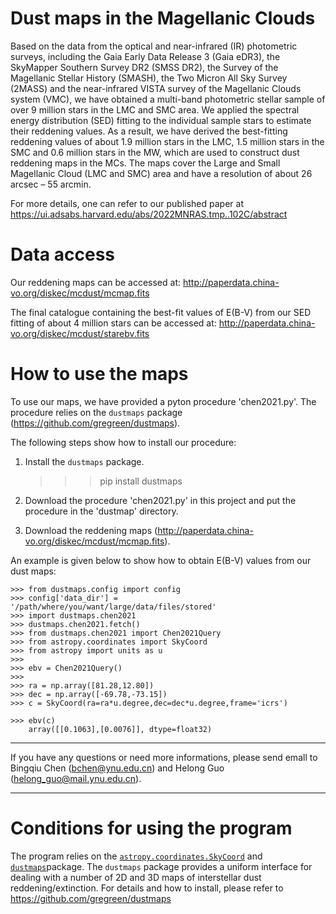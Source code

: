 # Dust maps in the Magellanic Clouds

Based on the data from the optical and near-infrared (IR) photometric surveys, including the Gaia Early Data Release 3 (Gaia eDR3), the SkyMapper Southern Survey DR2 (SMSS DR2), the Survey of the Magellanic Stellar History (SMASH), the Two Micron All Sky Survey (2MASS) and the near-infrared VISTA survey of the Magellanic Clouds system (VMC), we have obtained a multi-band photometric stellar sample of over 9 million stars in the LMC and SMC area. We applied the spectral energy distribution (SED) fitting to the individual sample stars to estimate their reddening values. As a result, we have derived the best-fitting reddening values of about 1.9 million stars in the LMC, 1.5 million stars in the SMC and 0.6 million stars in the MW, which are used to construct dust reddening maps in the MCs. The maps cover the Large and Small Magellanic Cloud (LMC and SMC) area and have a resolution of about 26 arcsec – 55 arcmin.

For more details, one can refer to our published paper at https://ui.adsabs.harvard.edu/abs/2022MNRAS.tmp..102C/abstract

# Data access

Our reddening maps can be accessed at: http://paperdata.china-vo.org/diskec/mcdust/mcmap.fits

The final catalogue containing the best-fit values of E(B-V) from our SED fitting of about 4 million stars can be accessed at: http://paperdata.china-vo.org/diskec/mcdust/starebv.fits

# How to use the maps

To use our maps, we have provided a pyton procedure 'chen2021.py'. The procedure relies on the `dustmaps` package (https://github.com/gregreen/dustmaps).

The following steps show how to install our procedure:
1. Install the `dustmaps` package.

    >>> pip install dustmaps

2. Download the procedure 'chen2021.py' in this project and put the procedure in the 'dustmap' directory. 
3. Download the reddening maps (http://paperdata.china-vo.org/diskec/mcdust/mcmap.fits). 

An example is given below to show how to obtain E(B-V) values from our dust maps:

    >>> from dustmaps.config import config
    >>> config['data_dir'] = '/path/where/you/want/large/data/files/stored'
    >>> import dustmaps.chen2021
    >>> dustmaps.chen2021.fetch()
    >>> from dustmaps.chen2021 import Chen2021Query
    >>> from astropy.coordinates import SkyCoord
    >>> from astropy import units as u
    >>>
    >>> ebv = Chen2021Query()
    >>>
    >>> ra = np.array([81.28,12.80])
    >>> dec = np.array([-69.78,-73.15])
    >>> c = SkyCoord(ra=ra*u.degree,dec=dec*u.degree,frame='icrs')
        
    >>> ebv(c)
        array([[0.1063],[0.0076]], dtype=float32) 
     
--------------------------------------------------------------------------------
If you have any questions or need more informations, please send emall to Bingqiu Chen (bchen@ynu.edu.cn) and Helong Guo (helong_guo@mail.ynu.edu.cn).

--------------------------------------------------------------------------------

# Conditions for using the program

The program relies on the [`astropy.coordinates.SkyCoord`](http://docs.astropy.org/en/stable/api/astropy.coordinates.SkyCoord.html#astropy.coordinates.SkyCoord) and [`dustmaps`](https://github.com/gregreen/dustmaps)package. 
The `dustmaps` package provides a uniform interface for dealing with a number of 2D and 3D maps of interstellar dust reddening/extinction. For details and how to install, please refer to https://github.com/gregreen/dustmaps
